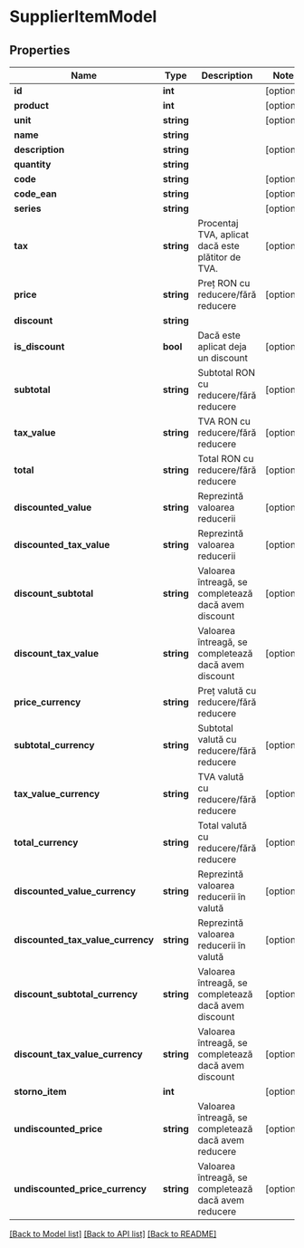 # SupplierItemModel

## Properties
Name | Type | Description | Notes
------------ | ------------- | ------------- | -------------
**id** | **int** |  | [optional] 
**product** | **int** |  | [optional] 
**unit** | **string** |  | [optional] 
**name** | **string** |  | 
**description** | **string** |  | [optional] 
**quantity** | **string** |  | 
**code** | **string** |  | [optional] 
**code_ean** | **string** |  | [optional] 
**series** | **string** |  | [optional] 
**tax** | **string** | Procentaj TVA, aplicat dacă este plătitor de TVA. | [optional] 
**price** | **string** | Preț RON cu reducere/fără reducere | [optional] 
**discount** | **string** |  | 
**is_discount** | **bool** | Dacă este aplicat deja un discount | [optional] 
**subtotal** | **string** | Subtotal RON cu reducere/fără reducere | [optional] 
**tax_value** | **string** | TVA RON cu reducere/fără reducere | [optional] 
**total** | **string** | Total RON cu reducere/fără reducere | [optional] 
**discounted_value** | **string** | Reprezintă valoarea reducerii | [optional] 
**discounted_tax_value** | **string** | Reprezintă valoarea reducerii | [optional] 
**discount_subtotal** | **string** | Valoarea întreagă, se completează dacă avem discount | [optional] 
**discount_tax_value** | **string** | Valoarea întreagă, se completează dacă avem discount | [optional] 
**price_currency** | **string** | Preț valută cu reducere/fără reducere | 
**subtotal_currency** | **string** | Subtotal valută cu reducere/fără reducere | [optional] 
**tax_value_currency** | **string** | TVA valută cu reducere/fără reducere | [optional] 
**total_currency** | **string** | Total valută cu reducere/fără reducere | [optional] 
**discounted_value_currency** | **string** | Reprezintă valoarea reducerii în valută | [optional] 
**discounted_tax_value_currency** | **string** | Reprezintă valoarea reducerii în valută | [optional] 
**discount_subtotal_currency** | **string** | Valoarea întreagă, se completează dacă avem discount | [optional] 
**discount_tax_value_currency** | **string** | Valoarea întreagă, se completează dacă avem discount | [optional] 
**storno_item** | **int** |  | [optional] 
**undiscounted_price** | **string** | Valoarea întreagă, se completează dacă avem reducere | [optional] 
**undiscounted_price_currency** | **string** | Valoarea întreagă, se completează dacă avem reducere | [optional] 

[[Back to Model list]](../README.md#documentation-for-models) [[Back to API list]](../README.md#documentation-for-api-endpoints) [[Back to README]](../README.md)



